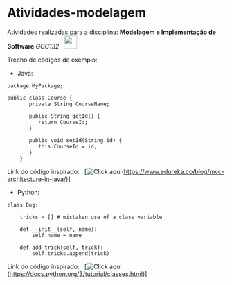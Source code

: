 # **Atividades-modelagem**
Atividades realizadas para a disciplina: **Modelagem e Implementação de Software** *GCC132* &nbsp; <img src="https://files.catbox.moe/t1dnzj.gif" width="30">


Trecho de códigos de exemplo:

* Java:

```
package MyPackage;

public class Course {
       private String CourseName;

       public String getId() {
          return CourseId;
       }

       public void setId(String id) {
          this.CourseId = id;
       }
    }
```

Link do código inspirado: &nbsp; [![Click aqui](https://files.catbox.moe/3u974x.png)(https://www.edureka.co/blog/mvc-architecture-in-java/)]

* Python:

```
class Dog:

    tricks = [] # mistaken use of a class variable

    def __init__(self, name):
        self.name = name

    def add_trick(self, trick):
        self.tricks.append(trick)
```

Link do código inspirado: &nbsp; [![Click aqui](https://files.catbox.moe/y5vbzr.png)(https://docs.python.org/3/tutorial/classes.html)]
